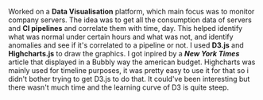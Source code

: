 Worked on a **Data Visualisation** platform, which main focus was to monitor company servers. The idea was to get all the consumption data of servers and **CI pipelines** and correlate them with time, day. This helped identify what was normal under certain hours and what was not, and identify anomalies and see if it's correlated to a pipeline or not. 
I used **D3.js** and **Highcharts.js** to draw the graphics. I got inpired by a ***New York Times*** article that displayed in a Bubbly way the american budget. Highcharts was mainly used for timeline purposes, it was pretty easy to use it for that so i didn't bother trying to get D3.js to do that. It could've been interesting but there wasn't much time and the learning curve of D3 is quite steep.